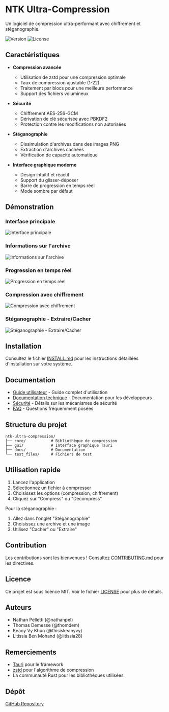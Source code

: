 # NTK Ultra-Compression

Un logiciel de compression ultra-performant avec chiffrement et stéganographie.

![Version](https://img.shields.io/badge/version-0.1.0-blue.svg)
![License](https://img.shields.io/badge/license-BSD-green.svg)

## Caractéristiques

- **Compression avancée**
  - Utilisation de zstd pour une compression optimale
  - Taux de compression ajustable (1-22)
  - Traitement par blocs pour une meilleure performance
  - Support des fichiers volumineux

- **Sécurité**
  - Chiffrement AES-256-GCM
  - Dérivation de clé sécurisée avec PBKDF2
  - Protection contre les modifications non autorisées

- **Stéganographie**
  - Dissimulation d'archives dans des images PNG
  - Extraction d'archives cachées
  - Vérification de capacité automatique

- **Interface graphique moderne**
  - Design intuitif et réactif
  - Support du glisser-déposer
  - Barre de progression en temps réel
  - Mode sombre par défaut

## Démonstration

### Interface principale
![Interface principale](docs/demo/screen-1.png)

### Informations sur l'archive
![Informations sur l'archive](docs/demo/screen-2.png)

### Progression en temps réel
![Progression en temps réel](docs/demo/screen-3.png)

### Compression avec chiffrement
![Compression avec chiffrement](docs/demo/screen-4.png)

### Stéganographie - Extraire/Cacher
![Stéganographie - Extraire/Cacher](docs/demo/screen-5.png)

## Installation

Consultez le fichier [INSTALL.md](INSTALL.md) pour les instructions détaillées d'installation sur votre système.

## Documentation

- [Guide utilisateur](docs/user-guide.md) - Guide complet d'utilisation
- [Documentation technique](docs/technical/README.md) - Documentation pour les développeurs
- [Sécurité](docs/security.md) - Détails sur les mécanismes de sécurité
- [FAQ](docs/FAQ.md) - Questions fréquemment posées

## Structure du projet

```
ntk-ultra-compression/
├── core/           # Bibliothèque de compression
├── gui/            # Interface graphique Tauri
├── docs/           # Documentation
└── test_files/     # Fichiers de test
```

## Utilisation rapide

1. Lancez l'application
2. Sélectionnez un fichier à compresser
3. Choisissez les options (compression, chiffrement)
4. Cliquez sur "Compress" ou "Decompress"

Pour la stéganographie :
1. Allez dans l'onglet "Stéganographie"
2. Choisissez une archive et une image
3. Utilisez "Cacher" ou "Extraire"

## Contribution

Les contributions sont les bienvenues ! Consultez [CONTRIBUTING.md](docs/CONTRIBUTING.md) pour les directives.

## Licence

Ce projet est sous licence MIT. Voir le fichier [LICENSE](LICENSE) pour plus de détails.

## Auteurs

- Nathan Pelletti (@nathanpel)
- Thomas Demesse (@thomdem)
- Keany Vy Khun (@thisiskeanyvy)
- Litissia Ben Mohand (@litissia28)

## Remerciements

- [Tauri](https://tauri.app/) pour le framework
- [zstd](https://github.com/facebook/zstd) pour l'algorithme de compression
- La communauté Rust pour les bibliothèques utilisées

## Dépôt

[GitHub Repository](https://github.com/thisiskeanyvy/ntk-ultra-compression) 